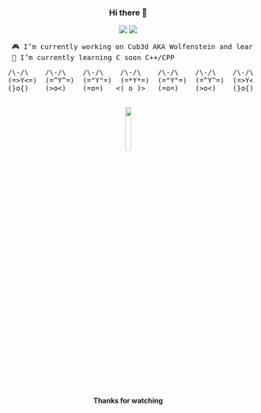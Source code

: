 

<!--
**BarbaraC12/BarbaraC12** is a ✨ _special_ ✨ repository because its `README.md` (this file) appears on your GitHub profile.

Here are some ideas to get you started:

- 🔭 I’m currently working on ...
- 🌱 I’m currently learning ...
- 👯 I’m looking to collaborate on ...
- 🤔 I’m looking for help with ...
- 💬 Ask me about ...
- 📫 How to reach me: ...
- 😄 Pronouns: ...
- 🔭 🎮 🧠 💬 👩‍💻
- ⚡ Fun fact: ...

[![Anurag's github stats](https://github-readme-stats.vercel.app/api?username=BarbaraC12&show_icons=true&theme=material-palenight)](https://github.com/anuraghazra/github-readme-stats)
[![Top Langs](https://github-readme-stats.vercel.app/api/top-langs/?username=BarbaraC12&layout=compact&show_icons=true&theme=material-palenight)](https://github.com/anuraghazra/github-readme-stats) 
-->
<!-- Intra 42 
[![jaeskim's 42 stats](https://badge42.herokuapp.com/api/stats/bcano)](https://github.com/JaeSeoKim/badge42)
-->

<div align="center">
 <h3>Hi there 👋</h3>
 <img src="https://badge42.herokuapp.com/api/stats/bcano">
 <img src="https://github-readme-stats.vercel.app/api?username=BarbaraC12&show_icons=true&theme=prussian"><br>
</div>
<div>
 <p width="100%">
  <pre>
  🎮 I’m currently working on Cub3d AKA Wolfenstein and learn how work raycaster.
  🌱 I’m currently learning C soon C++/CPP </pre>
  <pre align="center">
 /\-/\    /\-/\    /\-/\    /\-/\    /\-/\    /\-/\    /\-/\  
 (=>Y<=)  (=^Y^=)  (="Y"=)  (=*Y*=)  (="Y"=)  (=^Y^=)  (=>Y<=)  
 (}o{)    (>o<)    (=o=)   <( o )>   (=o=)    (>o<)    (}o{)  
  </pre>
 </p>
</div>
<div align="center">
 <p width="100%">
  <img width="15%" src="https://media.giphy.com/media/LHZyixOnHwDDy/giphy.gif"><br>
  <strong>Thanks for watching</strong>
 </p>
</div>
